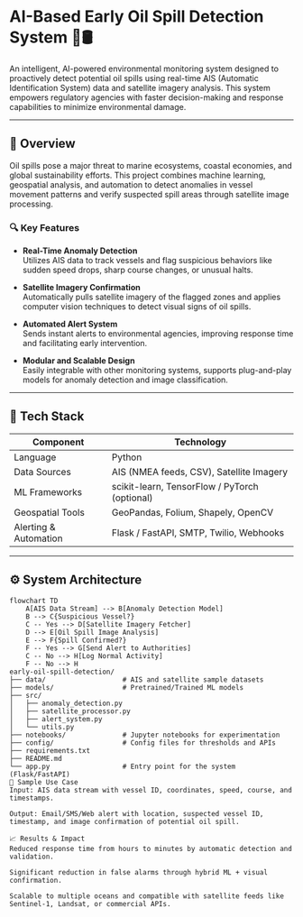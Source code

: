 # AI-Based Early Oil Spill Detection System 🌊🛢️

An intelligent, AI-powered environmental monitoring system designed to proactively detect potential oil spills using real-time AIS (Automatic Identification System) data and satellite imagery analysis. This system empowers regulatory agencies with faster decision-making and response capabilities to minimize environmental damage.

---

## 🚀 Overview

Oil spills pose a major threat to marine ecosystems, coastal economies, and global sustainability efforts. This project combines machine learning, geospatial analysis, and automation to detect anomalies in vessel movement patterns and verify suspected spill areas through satellite image processing.

### 🔍 Key Features

- **Real-Time Anomaly Detection**  
  Utilizes AIS data to track vessels and flag suspicious behaviors like sudden speed drops, sharp course changes, or unusual halts.

- **Satellite Imagery Confirmation**  
  Automatically pulls satellite imagery of the flagged zones and applies computer vision techniques to detect visual signs of oil spills.

- **Automated Alert System**  
  Sends instant alerts to environmental agencies, improving response time and facilitating early intervention.

- **Modular and Scalable Design**  
  Easily integrable with other monitoring systems, supports plug-and-play models for anomaly detection and image classification.

---

## 🧠 Tech Stack

| Component             | Technology                                  |
|-----------------------|---------------------------------------------|
| Language              | Python                                      |
| Data Sources          | AIS (NMEA feeds, CSV), Satellite Imagery    |
| ML Frameworks         | scikit-learn, TensorFlow / PyTorch (optional) |
| Geospatial Tools      | GeoPandas, Folium, Shapely, OpenCV          |
| Alerting & Automation | Flask / FastAPI, SMTP, Twilio, Webhooks     |

---

## ⚙️ System Architecture

```mermaid
flowchart TD
    A[AIS Data Stream] --> B[Anomaly Detection Model]
    B --> C{Suspicious Vessel?}
    C -- Yes --> D[Satellite Imagery Fetcher]
    D --> E[Oil Spill Image Analysis]
    E --> F{Spill Confirmed?}
    F -- Yes --> G[Send Alert to Authorities]
    C -- No --> H[Log Normal Activity]
    F -- No --> H
early-oil-spill-detection/
├── data/                   # AIS and satellite sample datasets
├── models/                 # Pretrained/Trained ML models
├── src/
│   ├── anomaly_detection.py
│   ├── satellite_processor.py
│   ├── alert_system.py
│   └── utils.py
├── notebooks/              # Jupyter notebooks for experimentation
├── config/                 # Config files for thresholds and APIs
├── requirements.txt
├── README.md
└── app.py                  # Entry point for the system (Flask/FastAPI)
🧪 Sample Use Case
Input: AIS data stream with vessel ID, coordinates, speed, course, and timestamps.

Output: Email/SMS/Web alert with location, suspected vessel ID, timestamp, and image confirmation of potential oil spill.

📈 Results & Impact
Reduced response time from hours to minutes by automatic detection and validation.

Significant reduction in false alarms through hybrid ML + visual confirmation.

Scalable to multiple oceans and compatible with satellite feeds like Sentinel-1, Landsat, or commercial APIs.
